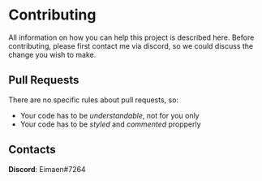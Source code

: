 # Contributing
All information on how you can help this project is described here. Before contributing, please first contact me via discord, so we could
discuss the change you wish to make.

## Pull Requests
There are no specific rules about pull requests, so:
- Your code has to be *understandable*, not for you only
- Your code has to be *styled* and *commented* propperly

## Contacts
**Discord**: Eimaen#7264
